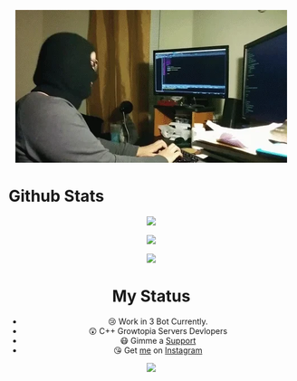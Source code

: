 <p align="center">
<img src="./giphy (1).webp"/>
<a align="center">

# Github Stats

<p align="center">
<img src="https://github-readme-stats.vercel.app/api/?username=frenzy8&theme=tokyonight">
<div align="center">

<p align="center">
<img src="https://github-readme-stats.vercel.app/api/top-langs/?username=frenzy8&theme=tokyonight">
<div align="center">

<p align="center">
<img src="https://github-readme-stats.vercel.app/api/pin?username=frenzy8&repo=login-signup-system&theme=tokyonight">
<div align="center">

# My Status

- 😢 Work in 3 Bot Currently.
- 😲 C++ Growtopia Servers Devlopers
- 😷 Gimme a [Support](https://saweria.co/FrenzyS6)
- 😘 Get [me](https://github.com/FrenzY8) on [Instagram](https://instagram.com/FrenzyS6)

<p align="center">
<img src="https://discord.c99.nl/widget/theme-3/833213256155922432.png">
<div align="center">
